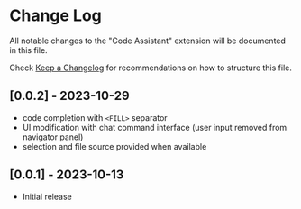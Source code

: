 # Change Log

All notable changes to the "Code Assistant" extension will be documented in this file.

Check [Keep a Changelog](http://keepachangelog.com/) for recommendations on how to structure this file.

## [0.0.2] - 2023-10-29

- code completion with `<FILL>` separator
- UI modification with chat command interface (user input removed from navigator panel)
- selection and file source provided when available

## [0.0.1] - 2023-10-13

- Initial release
